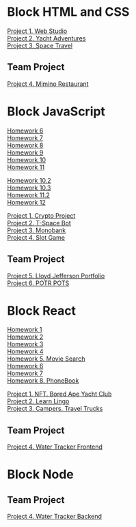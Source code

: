 # Block HTML and CSS

[Project 1. Web Studio](https://dennisuser1.github.io/WebStudio/)<br>
[Project 2. Yacht Adventures](https://dennisuser1.github.io/yacht-adventures/)<br>
[Project 3. Space Travel](https://dennisuser1.github.io/Space-Travel/)<br>

## Team Project 

[Project 4. Mimino Restaurant](https://tarasmysiura.github.io/mimino-team-23/)<br>

# Block JavaScript

[Homework 6](https://dennisuser1.github.io/js-hw-06/)<br>
[Homework 7](https://dennisuser1.github.io/js-hw-07/)<br>
[Homework 8](https://dennisuser1.github.io/js-hw-08/)<br>
[Homework 9](https://dennisuser1.github.io/js-hw-09/)<br>
[Homework 10](https://dennisuser1.github.io/js-hw-10/)<br>
[Homework 11](https://dennisuser1.github.io/js-hw-11/)<br>

[Homework 10.2](https://dennisuser1.github.io/js-hw-10-2/)<br>
[Homework 10.3](https://dennisuser1.github.io/js-hw-10-vite/)<br>
[Homework 11.2](https://dennisuser1.github.io/js-hw-11-vite/)<br>
[Homework 12](https://dennisuser1.github.io/js-hw-12-vite/)<br>

[Project 1. Crypto Project](https://dennisuser1.github.io/crypto-project/)<br>
[Project 2. T-Space Bot](https://dennisuser1.github.io/T-Space-Bot/)<br>
[Project 3. Monobank](https://dennisuser1.github.io/Monobank/)<br>
[Project 4. Slot Game](https://dennisuser1.github.io/Slot-Game/)<br>

## Team Project 

[Project 5. Lloyd Jefferson Portfolio](https://sukrutdemasek.github.io/project-lloyd-jefferson/)<br>
[Project 6. POTR POTS]()<br>

# Block React

[Homework 1](https://react-hw-01-flame.vercel.app/)<br>
[Homework 2](https://react-hw-02-delta.vercel.app/)<br>
[Homework 3](https://react-hw-03-sigma.vercel.app/)<br>
[Homework 4](https://react-hw-04-three.vercel.app/)<br>
[Homework 5. Movie Search](https://react-hw-05-chi.vercel.app/)<br>
[Homework 6](https://react-hw-06-taupe.vercel.app/)<br>
[Homework 7](https://react-hw-07-bay.vercel.app/)<br>
[Homework 8. PhoneBook](https://react-hw-08-five.vercel.app/)<br>

[Project 1. NFT. Bored Ape Yacht Club](https://dennisuser1.github.io/Bored-Ape-Yacht-Club/)<br>
[Project 2. Learn Lingo]()<br>
[Project 3. Campers. Travel Trucks]()<br>

## Team Project 

[Project 4. Water Tracker Frontend]()<br>

# Block Node


## Team Project 

[Project 4. Water Tracker Backend]()<br>